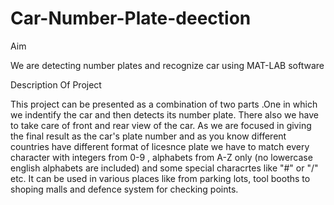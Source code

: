 # Car-Number-Plate-deection
Aim

We are detecting number plates and recognize car using MAT-LAB software 

Description Of Project

This project can be presented as a combination of two parts .One in which we indentify the car and then detects its number plate.
There also we have to take care of front and rear view of the car.
As we are focused in giving the final result as the car's plate number and as you know different countries have different format of licesnce plate we have to match every character with integers from 0-9 , alphabets from A-Z only (no lowercase english alphabets are included) and some special characrtes like "#" or "/" etc.
It can be used in various places like from parking lots, tool booths to shoping malls and defence system for checking points.

